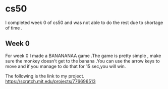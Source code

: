 <h1>cs50</h1>
I completed week 0 of cs50 and was not able to do the rest due to shortage of time .

<h2>Week 0</h2>
For week 0 I made a BANANANAA game .The game is pretty simple , make sure the monkey doesn't get to the banana .You can use the arrow keys to move and if 
you manage to do that for 15 sec,you will win.

The following is the link to my project.
https://scratch.mit.edu/projects/776696513
